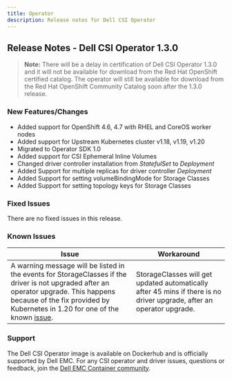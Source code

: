 ```yaml
---
title: Operator
description: Release notes for Dell CSI Operator
---
```


## Release Notes - Dell CSI Operator 1.3.0

>**Note:** There will be a delay in certification of Dell CSI Operator 1.3.0 and it will not be available for download from the Red Hat OpenShift certified catalog. The operator will still be available for download from the Red Hat OpenShift Community Catalog soon after the 1.3.0 release.

### New Features/Changes
- Added support for OpenShift 4.6, 4.7 with RHEL and CoreOS worker nodes
- Added support for Upstream Kubernetes cluster v1.18, v1.19, v1.20
- Migrated to Operator SDK 1.0
- Added support for CSI Ephemeral Inline Volumes
- Changed driver controller installation from _StatefulSet_ to _Deployment_
- Added Support for multiple replicas for driver controller _Deployment_
- Added Support for setting volumeBindingMode for Storage Classes
- Added Support for setting topology keys for Storage Classes

### Fixed Issues
There are no fixed issues in this release.

### Known Issues
| Issue | Workaround |
|-------|------------|
| A warning message will be listed in the events for StorageClasses if the driver is not upgraded after an operator upgrade. This happens because of the fix provided by Kubernetes in 1.20 for one of the known [issue](https://github.com/kubernetes/kubernetes/issues/65200). | StorageClasses will get updated automatically after 45 mins if there is no driver upgrade, after an operator upgrade. |

### Support
The Dell CSI Operator image is available on Dockerhub and is officially supported by Dell EMC.
For any CSI operator and driver issues, questions or feedback, join the [Dell EMC Container community](https://www.dell.com/community/Containers/bd-p/Containers).
